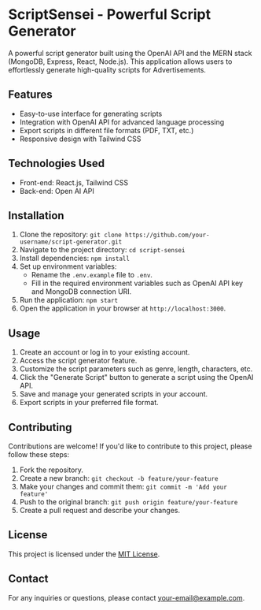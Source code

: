 # ScriptSensei - Powerful Script Generator



A powerful script generator built using the OpenAI API and the MERN stack (MongoDB, Express, React, Node.js). This application allows users to effortlessly generate high-quality scripts for Advertisements.

## Features

- Easy-to-use interface for generating scripts
- Integration with OpenAI API for advanced language processing
- Export scripts in different file formats (PDF, TXT, etc.)
- Responsive design with Tailwind CSS

## Technologies Used

- Front-end: React.js, Tailwind CSS
- Back-end: Open AI API

## Installation

1. Clone the repository: `git clone https://github.com/your-username/script-generator.git`
2. Navigate to the project directory: `cd script-sensei`
3. Install dependencies: `npm install`
4. Set up environment variables:
   - Rename the `.env.example` file to `.env`.
   - Fill in the required environment variables such as OpenAI API key and MongoDB connection URI.
5. Run the application: `npm start`
6. Open the application in your browser at `http://localhost:3000`.

## Usage

1. Create an account or log in to your existing account.
2. Access the script generator feature.
3. Customize the script parameters such as genre, length, characters, etc.
4. Click the "Generate Script" button to generate a script using the OpenAI API.
5. Save and manage your generated scripts in your account.
6. Export scripts in your preferred file format.

## Contributing

Contributions are welcome! If you'd like to contribute to this project, please follow these steps:

1. Fork the repository.
2. Create a new branch: `git checkout -b feature/your-feature`
3. Make your changes and commit them: `git commit -m 'Add your feature'`
4. Push to the original branch: `git push origin feature/your-feature`
5. Create a pull request and describe your changes.

## License

This project is licensed under the [MIT License](LICENSE).

## Contact

For any inquiries or questions, please contact [your-email@example.com](mailto:your-email@example.com).
